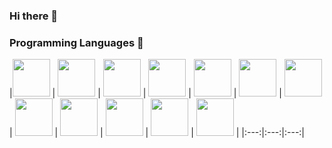### Hi there 👋

<!--
**pomps10/pomps10** is a ✨ _special_ ✨ repository because its `README.md` (this file) appears on your GitHub profile.

Here are some ideas to get you started:

- 🔭 I’m currently working on ...
- 🌱 I’m currently learning ...
- 👯 I’m looking to collaborate on ...
- 🤔 I’m looking for help with ...
- 💬 Ask me about ...
- 📫 How to reach me: ...
- 😄 Pronouns: ...
- ⚡ Fun fact: ...
-->

### Programming Languages  :rocket:
|<img src="https://github.com/pomps10/pomps10/blob/main/js.png" width=60> | <img src="https://github.com/pomps10/pomps10/blob/main/java.svg" width=60> | <img src="https://github.com/pomps10/pomps10/blob/main/cloudant.png" width=60> | <img src="https://github.com/pomps10/pomps10/blob/main/mongo.png" width=60> | <img src="https://github.com/pomps10/pomps10/blob/main/db2.png" width=60> | <img src="https://github.com/pomps10/pomps10/blob/main/node.svg" width=60> | <img src="https://github.com/pomps10/pomps10/blob/main/react.png" width=60> | <img src="https://github.com/pomps10/pomps10/blob/main/vsc.png" width=60> | <img src="https://github.com/pomps10/pomps10/blob/main/git.png" width=60> | <img src="https://github.com/pomps10/pomps10/blob/main/dbeaver.jpg" width=60> | <img src="https://github.com/pomps10/pomps10/blob/main/insomnia.png" width=60> | <img src="https://github.com/pomps10/pomps10/blob/main/material%20ui.png" width=60> |
|:---:|:---:|:---:|
